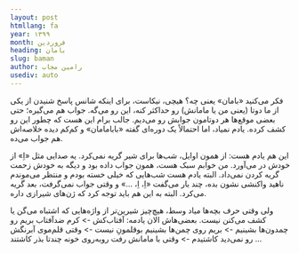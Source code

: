 ```yaml
---
layout: post
htmllang: fa
year: ۱۳۹۹
month: فروردین
heading: بامان
slug: baman
author: رامین مجاب
usediv: auto
---
```


فکر می‌کنید «بامان» یعنی چه؟
هیچی، نیکاست، برای اینکه شانس پاسخ شنیدن از یکی از ما دوتا (یعنی من یا مامانش) رو حداکثر کنه، این رو می‌گه. جواب هم می‌گیره؛ حتی بعضی موقع‌ها هر دوتامون جوابش رو می‌دیم. جالب برام این هست که چطور این رو کشف کرده. یادم نمیاد، اما احتمالاً یک دوره‌ای گفته «بابامامان» و کم‌کم دیده خلاصه‌اش هم جواب می‌ده.

این هم یادم هست: از همون اوایل، شب‌ها برای شیر گریه نمی‌کرد. یه صدایی مثل «اِ» از خودش در می‌آورد. من خوابم سبک هست، همون جواب داده بود و دیگه به خودش زحمت گریه کردن نمی‌داد. البته یادم هست شب‌هایی که خیلی خسته بودم و منتظر می‌موندم ناهید واکنشی نشون بده، چند بار می‌گفت «اِ، اِ، ...» و وقتی جواب نمی‌گرفت، بعد گریه می‌کرد. البته به این هم باید توجه کرد که ژن‌های شیرازی داره.

ولی وقتی حرف بچه‌ها میاد وسط، هیچ‌چیز شیرین‌تر از واژه‌هایی که اشتباه می‌گن یا کشف می‌کنن نیست. بعضی‌هاش الان یادمه:
آفتاب‌کش -> کرم ضدآفتاب
بریم رو چمدون‌ها بشینیم -> بریم روی چمن‌ها بشینیم
بوقلمونِ نیست -> وقتی  قلم‌موی آبرنگش رو نمی‌دید
کاشتیدم  -> وقتی با مامانش رفت روبه‌روی خونه چندتا بذر کاشتند
...
